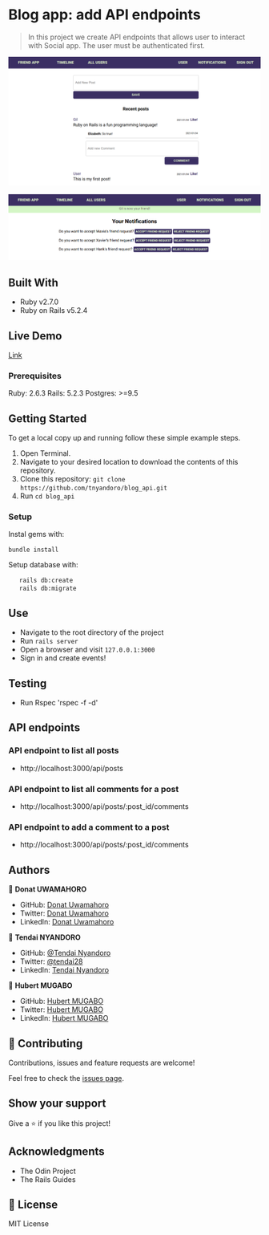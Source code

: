 # Blog app: add API endpoints

> In this project we create API endpoints that allows user to interact with Social app. The user must be authenticated first.

![Timeline](./img/screenshot-1.png)

![Notifications](./img/screenshot-2.png)


## Built With

- Ruby v2.7.0
- Ruby on Rails v5.2.4

## Live Demo

[Link](https://frozen-everglades-42625.herokuapp.com/)

### Prerequisites

Ruby: 2.6.3
Rails: 5.2.3
Postgres: >=9.5

## Getting Started

To get a local copy up and running follow these simple example steps.
1. Open Terminal.
2. Navigate to your desired location to download the contents of this repository.
3. Clone this repository: ```git clone https://github.com/tnyandoro/blog_api.git```
4. Run ```cd blog_api```

### Setup

Instal gems with:

```
bundle install
```

Setup database with:

```
   rails db:create
   rails db:migrate
```


## Use

- Navigate to the root directory of the project
- Run `rails server`
- Open a browser and visit `127.0.0.1:3000`
- Sign in and create events!

## Testing

- Run Rspec 'rspec -f -d'

## API endpoints

### API endpoint to list all posts
  - http://localhost:3000/api/posts

### API endpoint to list all comments for a post
  - http://localhost:3000/api/posts/:post_id/comments

### API endpoint to add a comment to a post
  - http://localhost:3000/api/posts/:post_id/comments


## Authors

👤 **Donat UWAMAHORO**

- GitHub: [Donat Uwamahoro](https://github.com/uwadonat)
- Twitter: [Donat Uwamahoro](https://www.linkedin.com/in/uwadonat)
- LinkedIn: [Donat Uwamahoro](https://twitter.com/uwahoroDonat)

👤 **Tendai NYANDORO**

- GitHub: [@Tendai Nyandoro](https://github.com/tnyandoro)
- Twitter: [@tendai28](https://twitter.com/tendai28)
- LinkedIn: [Tendai Nyandoro](https://www.linkedin.com/in/tendai-nyandoro/)

👤 **Hubert MUGABO**

- GitHub: [Hubert MUGABO](https://github.com/mugberto)
- Twitter: [Hubert MUGABO](https://twitter.com/mugberto)
- LinkedIn: [Hubert MUGABO](https://www.linkedin.com/in/hubert-mugabo)

## 🤝 Contributing

Contributions, issues and feature requests are welcome!

Feel free to check the [issues page](https://github.com/newhorizon-tech/ror-social-scaffold/issues/).

## Show your support

Give a ⭐️ if you like this project!

## Acknowledgments

- The Odin Project
- The Rails Guides

## 📝 License

MIT License

